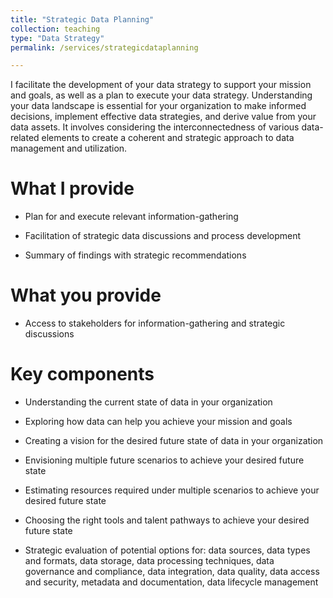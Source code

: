 ```yaml
---
title: "Strategic Data Planning"
collection: teaching
type: "Data Strategy"
permalink: /services/strategicdataplanning

---
```


I facilitate the development of your data strategy to support your mission and goals, as well as a plan to execute your data strategy. Understanding your data landscape is essential for your organization to make informed decisions, implement effective data strategies, and derive value from your data assets. It involves considering the interconnectedness of various data-related elements to create a coherent and strategic approach to data management and utilization.

What I provide
======

- Plan for and execute relevant information-gathering

- Facilitation of strategic data discussions and process development

- Summary of findings with strategic recommendations
  
What you provide
======

- Access to stakeholders for information-gathering and strategic discussions

Key components
======

- Understanding the current state of data in your organization

- Exploring how data can help you achieve your mission and goals

- Creating a vision for the desired future state of data in your organization

- Envisioning multiple future scenarios to achieve your desired future state

- Estimating resources required under multiple scenarios to achieve your desired future state

- Choosing the right tools and talent pathways to achieve your desired future state

- Strategic evaluation of potential options for: data sources, data types and formats, data storage, data processing techniques, data governance and compliance, data integration, data quality, data access and security, metadata and documentation, data lifecycle management 


  



